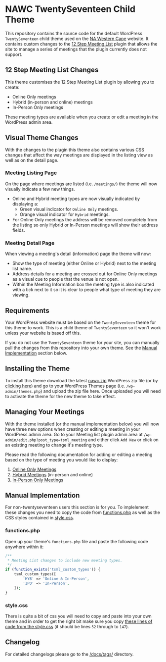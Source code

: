 # NAWC TwentySeventeen Child Theme

This repository contains the source code for the default WordPress
`TwentySeventeen` child theme used on the
[NA Western Cape](https://na.org.za/wc/) website. It contains custom changes
to the [12 Step Meeting List](https://wordpress.org/plugins/12-step-meeting-list/)
plugin that allows the site to manage a series of meetings that the plugin
currently does not support.

## 12 Step Meeting List Changes

This theme customises the 12 Step Meeting List plugin by allowing you to create:

- Online Only meetings
- Hybrid (in-person and online) meetings
- In-Person Only meetings

These meeting types are available when you create or edit a meeting in the WordPress admin area.

## Visual Theme Changes

With the changes to the plugin this theme also contains various CSS changes that affect the way meetings are displayed in the listing view as well as on the detail page.

### Meeting Listing Page

On the page where meetings are listed (i.e. `/meetings/`) the theme will now visually indicate a few new things.

- Online and Hybrid meeting types are now visually indicated by displaying a:
    - Green visual indicator for `Online Only` meetings.
    - Orange visual indicator for `Hybrid` meetings.
- For Online Only meetings the address will be removed completely from the listing so only Hybrid or In-Person meetings will show their address fields.

### Meeting Detail Page

When viewing a meeting's detail (information) page the theme will now:

- Show the type of meeting (either Online or Hybrid) next to the meeting list name.
- Address details for a meeting are crossed out for Online Only meetings as a visual cue to people that the venue is not open.
- Within the Meeting Information box the meeting type is also indicated with a tick next to it so it is clear to people what type of meeting they are viewing.

## Requirements

Your WordPress website must be based on the `TwentySeventeen` theme for this theme to work. This is a child theme of `TwentySeventeen` so it won't work unless your website is based off this.

If you do not use the `TwentySeventeen` theme for your site, you can manually pull the changes from this repository into your own theme. See the [Manual Implementation](#manual-implementation) section below.

## Installing the Theme

To install this theme download the latest [nawc.zip][dist] WordPress zip file
(or by [clicking here][dist]) and go to your WordPress Themes page
(i.e. `/wp-admin/themes.php`) and upload the zip file here. Once uploaded you
will need to activate the theme for the new theme to take effect.

## Managing Your Meetings

With the theme installed (or the manual implementation below) you will now have three new options when creating or editing a meeting in your WordPress admin area. Go to your Meeting list plugin admin area at `/wp-admin/edit.php?post_type=tsml_meeting` and either click `Add New` or click on an existing meeting to change it's meeting type.

Please read the following documentation for adding or editing a meeting based on the type of meeting you would like to display:

1. [Online Only Meetings][online]
2. [Hybrid Meetings][hybrid] (in-person and online)
3. [In-Person Only Meetings][person]

## Manual Implementation

For non-twentyseventeen users this section is for you. To implelement these changes you need to copy the code from [functions.php][functions] as well as the CSS styles contained in [style.css][style].

### functions.php

Open up your theme's `functions.php` file and paste the following code anywhere within it:

```php
/**
 * Meeting List changes to include new meeting types.
 */
if (function_exists('tsml_custom_types')) {
    tsml_custom_types([
        'HYB' => 'Online & In-Person',
        'IPO' => 'In-Person',
    ]);
}
```

### style.css

There is quite a bit of css you will need to copy and paste into your own theme and in order to get the right bit make sure you copy [these lines of code from the style.css][style-blob] (it should be lines `52` through to `147`).

## Changelog

For detailed changelogs please go to the [/docs/tags/](/docs/tags/) directory.

[dist]: https://raw.githubusercontent.com/nawc/child-theme/main/dist/nawc.zip
[functions]: /src/functions.php
[style]: /src/style.css
[style-blob]: https://github.com/nawc/child-theme/blob/66b126e155dcc1020d0c2aa8b8e0920579d1c6a7/src/style.css#L52-L147
[online]: /docs/ONLINE_ONLY_MEETINGS.md
[hybrid]: /docs/HYBRID_MEETINGS.md
[person]: /docs/IN-PERSON_ONLY_MEETINGS.md
